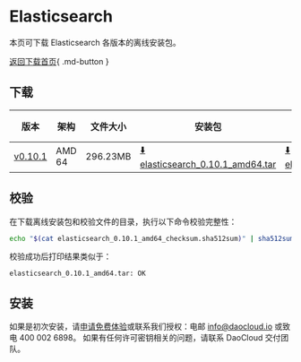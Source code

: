# Elasticsearch

本页可下载 Elasticsearch 各版本的离线安装包。

[返回下载首页](../../index.md){ .md-button }

## 下载

| 版本                                                         | 架构 | 文件大小 | 安装包                                                                                                                                    |  校验文件 | 更新日期       |
|------------------------------------------------------------| ----- |-------- |----------------------------------------------------------------------------------------------------------------------------------------| ---------- |------------|
| [v0.10.1](../../../middleware/elasticsearch/release-notes.md) | AMD 64 | 296.23MB | [:arrow_down: elasticsearch_0.10.1_amd64.tar](https://qiniu-download-public.daocloud.io/DaoCloud_Enterprise/elasticsearch_0.10.1_amd64.tar) | [:arrow_down: elasticsearch_0.10.1_amd64_checksum.sha512sum](https://qiniu-download-public.daocloud.io/DaoCloud_Enterprise/elasticsearch_0.10.1_amd64_checksum.sha512sum) | 2023-10-10 |

## 校验

在下载离线安装包和校验文件的目录，执行以下命令校验完整性：

```sh
echo "$(cat elasticsearch_0.10.1_amd64_checksum.sha512sum)" | sha512sum -c
```

校验成功后打印结果类似于：

```none
elasticsearch_0.10.1_amd64.tar: OK
```

## 安装

如果是初次安装，请[申请免费体验](../../../dce/license0.md)或联系我们授权：电邮 info@daocloud.io 或致电 400 002 6898。
如果有任何许可密钥相关的问题，请联系 DaoCloud 交付团队。